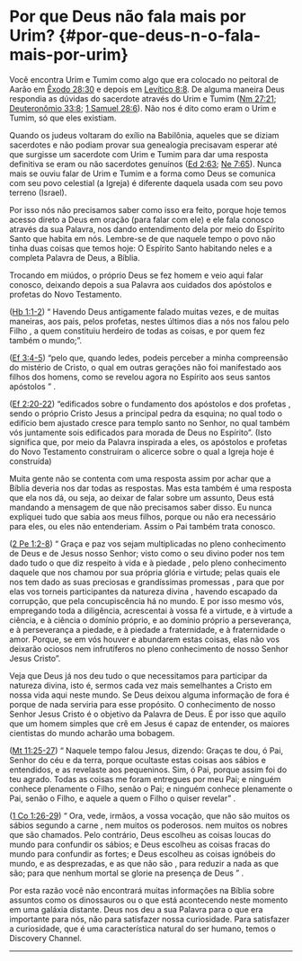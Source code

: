 # Por que Deus não fala mais por Urim? {#por-que-deus-n-o-fala-mais-por-urim}

Você encontra Urim e Tumim como algo que era colocado no peitoral de Aarão em [Êxodo 28:30](http://bibliaonline.com.br/acf/ex/28/30) e depois em [Levítico 8:8](http://bibliaonline.com.br/acf/lv/8/8). De alguma maneira Deus respondia as dúvidas do sacerdote através do Urim e Tumim ([Nm 27:21](http://bibliaonline.com.br/acf/nm/27/21); [Deuteronômio 33:8](http://bibliaonline.com.br/acf/dt/33/8); [1 Samuel 28:6](http://bibliaonline.com.br/acf/1sm/28/6)). Não nos é dito como eram o Urim e Tumim, só que eles existiam.

Quando os judeus voltaram do exílio na Babilônia, aqueles que se diziam sacerdotes e não podiam provar sua genealogia precisavam esperar até que surgisse um sacerdote com Urim e Tumim para dar uma resposta definitiva se eram ou não sacerdotes genuínos ([Ed 2:63](http://bibliaonline.com.br/acf/ed/2/63); [Ne 7:65](http://bibliaonline.com.br/acf/ne/7/65)). Nunca mais se ouviu falar de Urim e Tumim e a forma como Deus se comunica com seu povo celestial (a Igreja) é diferente daquela usada com seu povo terreno (Israel).

Por isso nós não precisamos saber como isso era feito, porque hoje temos acesso direto a Deus em oração (para falar com ele) e ele fala conosco através da sua Palavra, nos dando entendimento dela por meio do Espírito Santo que habita em nós. Lembre-se de que naquele tempo o povo não tinha duas coisas que temos hoje: O Espírito Santo habitando neles e a completa Palavra de Deus, a Bíblia.

Trocando em miúdos, o próprio Deus se fez homem e veio aqui falar conosco, deixando depois a sua Palavra aos cuidados dos apóstolos e profetas do Novo Testamento.

([Hb 1:1-2](http://bibliaonline.com.br/acf/hb/1/1-2)) “ Havendo Deus antigamente falado muitas vezes, e de muitas maneiras, aos pais, pelos profetas, nestes últimos dias a nós nos falou pelo Filho , a quem constituiu herdeiro de todas as coisas, e por quem fez também o mundo;”.

([Ef 3:4-5](http://bibliaonline.com.br/acf/ef/3/4-5)) “pelo que, quando ledes, podeis perceber a minha compreensão do mistério de Cristo, o qual em outras gerações não foi manifestado aos filhos dos homens, como se revelou agora no Espírito aos seus santos apóstolos ” .

([Ef 2:20-22](http://bibliaonline.com.br/acf/ef/2/20-22)) “edificados sobre o fundamento dos apóstolos e dos profetas , sendo o próprio Cristo Jesus a principal pedra da esquina; no qual todo o edifício bem ajustado cresce para templo santo no Senhor, no qual também vós juntamente sois edificados para morada de Deus no Espírito”. (Isto significa que, por meio da Palavra inspirada a eles, os apóstolos e profetas do Novo Testamento construíram o alicerce sobre o qual a Igreja hoje é construída)

Muita gente não se contenta com uma resposta assim por achar que a Bíblia deveria nos dar todas as respostas. Mas esta também é uma resposta que ela nos dá, ou seja, ao deixar de falar sobre um assunto, Deus está mandando a mensagem de que não precisamos saber disso. Eu nunca expliquei tudo que sabia aos meus filhos, porque ou não era necessário para eles, ou eles não entenderiam. Assim o Pai também trata conosco.

([2 Pe 1:2-8](http://bibliaonline.com.br/acf/2pe/1/2-8)) “ Graça e paz vos sejam multiplicadas no pleno conhecimento de Deus e de Jesus nosso Senhor; visto como o seu divino poder nos tem dado tudo o que diz respeito à vida e à piedade , pelo pleno conhecimento daquele que nos chamou por sua própria glória e virtude; pelas quais ele nos tem dado as suas preciosas e grandíssimas promessas , para que por elas vos torneis participantes da natureza divina , havendo escapado da corrupção, que pela concupiscência há no mundo. E por isso mesmo vós, empregando toda a diligência, acrescentai à vossa fé a virtude, e à virtude a ciência, e à ciência o domínio próprio, e ao domínio próprio a perseverança, e à perseverança a piedade, e à piedade a fraternidade, e à fraternidade o amor. Porque, se em vós houver e abundarem estas coisas, elas não vos deixarão ociosos nem infrutíferos no pleno conhecimento de nosso Senhor Jesus Cristo”.

Veja que Deus já nos deu tudo o que necessitamos para participar da natureza divina, isto é, sermos cada vez mais semelhantes a Cristo em nossa vida aqui neste mundo. Se Deus deixou alguma informação de fora é porque de nada serviria para esse propósito. O conhecimento de nosso Senhor Jesus Cristo é o objetivo da Palavra de Deus. É por isso que aquilo que um homem simples que crê em Jesus é capaz de entender, os maiores cientistas do mundo acharão uma bobagem.

([Mt 11:25-27](http://bibliaonline.com.br/acf/mt/11/25-27)) “ Naquele tempo falou Jesus, dizendo: Graças te dou, ó Pai, Senhor do céu e da terra, porque ocultaste estas coisas aos sábios e entendidos, e as revelaste aos pequeninos. Sim, ó Pai, porque assim foi do teu agrado. Todas as coisas me foram entregues por meu Pai; e ninguém conhece plenamente o Filho, senão o Pai; e ninguém conhece plenamente o Pai, senão o Filho, e aquele a quem o Filho o quiser revelar” .

([1 Co 1:26-29](http://bibliaonline.com.br/acf/1co/1/26-29)) “ Ora, vede, irmãos, a vossa vocação, que não são muitos os sábios segundo a carne , nem muitos os poderosos. nem muitos os nobres que são chamados. Pelo contrário, Deus escolheu as coisas loucas do mundo para confundir os sábios; e Deus escolheu as coisas fracas do mundo para confundir as fortes; e Deus escolheu as coisas ignóbeis do mundo, e as desprezadas, e as que não são , para reduzir a nada as que são; para que nenhum mortal se glorie na presença de Deus ” .

Por esta razão você não encontrará muitas informações na Bíblia sobre assuntos como os dinossauros ou o que está acontecendo neste momento em uma galáxia distante. Deus nos deu a sua Palavra para o que era importante para nós, não para satisfazer nossa curiosidade. Para satisfazer a curiosidade, que é uma característica natural do ser humano, temos o Discovery Channel.

*****